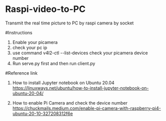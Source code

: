 # Raspi-video-to-PC
Transmit the real time picture to PC by raspi camera by socket

#Instructions
1. Enable your picamera
2. check your pc ip 
3. use command v4l2-ctl --list-devices check your picamera device number
4. Run serve.py first and then run client.py

#Reference link
1. How to install Jupyter notebook on Ubuntu 20.04
https://linuxways.net/ubuntu/how-to-install-jupyter-notebook-on-ubuntu-20-04/

2. How to enable Pi Camera and check the device number
https://chuckmails.medium.com/enable-pi-camera-with-raspberry-pi4-ubuntu-20-10-327208312f6e



